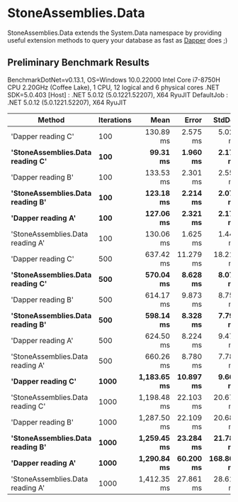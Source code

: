 # StoneAssemblies.Data
StoneAssemblies.Data extends the System.Data namespace by providing useful extension methods to query your database as fast as [Dapper](https://dapper-tutorial.net/dapper) does ;)

## Preliminary Benchmark Results

BenchmarkDotNet=v0.13.1, OS=Windows 10.0.22000
Intel Core i7-8750H CPU 2.20GHz (Coffee Lake), 1 CPU, 12 logical and 6 physical cores
.NET SDK=5.0.403
  [Host]     : .NET 5.0.12 (5.0.1221.52207), X64 RyuJIT
  DefaultJob : .NET 5.0.12 (5.0.1221.52207), X64 RyuJIT

|                           Method | Iterations |        Mean |     Error |     StdDev |      Median |
|--------------------------------- |----------- |------------:|----------:|-----------:|------------:|
|               'Dapper reading C' |        100 |   130.89 ms |  2.575 ms |   5.023 ms |   130.61 ms |
| **'StoneAssemblies.Data reading C'** |        **100** |    **99.31 ms** |  **1.960 ms** |   **2.178 ms** |    **99.49 ms** |
|               'Dapper reading B' |        100 |   133.53 ms |  2.301 ms |   2.557 ms |   132.77 ms |
| **'StoneAssemblies.Data reading B'** |        **100** |   **123.18 ms** |  **2.214 ms** |   **2.071 ms** |   **123.33 ms** |
|               **'Dapper reading A'** |        **100** |   **127.06 ms** |  **2.321 ms** |   **2.171 ms** |   **126.62 ms** |
| 'StoneAssemblies.Data reading A' |        100 |   130.06 ms |  1.625 ms |   1.440 ms |   130.17 ms |
|               'Dapper reading C' |        500 |   637.42 ms | 11.279 ms |  18.214 ms |   634.51 ms |
| **'StoneAssemblies.Data reading C'** |        **500**|   **570.04 ms** |  **8.628 ms** |   **8.070 ms** |   **569.36 ms** |
|               'Dapper reading B' |        500 |   614.17 ms |  9.873 ms |   8.752 ms |   612.22 ms |
| **'StoneAssemblies.Data reading B'** |        **500** |  **598.14 ms** |  **8.328 ms** |   **7.790 ms** |   **597.69 ms** |
|               'Dapper reading A' |        500 |   624.50 ms |  8.224 ms |   9.471 ms |   623.71 ms |
| 'StoneAssemblies.Data reading A' |        500 |   660.26 ms |  8.780 ms |   7.784 ms |   656.28 ms |
|               **'Dapper reading C'** |       **1000** | **1,183.65 ms** | **10.897 ms** |   **9.660 ms** | **1,183.97 ms** |
| 'StoneAssemblies.Data reading C' |       1000 | 1,198.48 ms | 22.103 ms |  20.675 ms | 1,191.79 ms |
|               'Dapper reading B' |       1000 | 1,287.50 ms | 22.109 ms |  20.681 ms | 1,278.64 ms |
| **'StoneAssemblies.Data reading B'** |       **1000** | **1,259.45 ms** | **23.284 ms** |  **21.780 ms** | **1,254.55 ms** |
|               **'Dapper reading A'** |       **1000** | **1,290.84 ms** | **60.200 ms** | **168.808 ms** | **1,216.74 ms** |
| 'StoneAssemblies.Data reading A' |       1000 | 1,412.35 ms | 27.861 ms |  28.611 ms | 1,403.92 ms |
 
 

